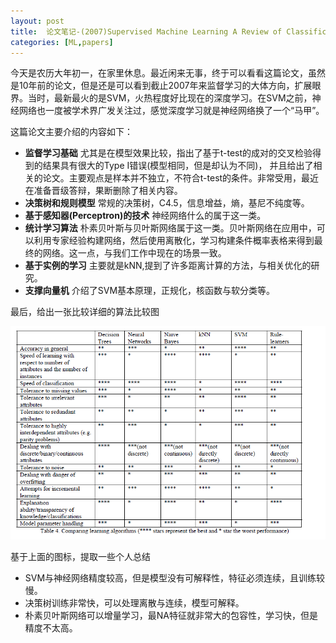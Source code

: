 ```yaml
---
layout: post
title:  论文笔记-(2007)Supervised Machine Learning A Review of Classification
categories: [ML,papers]
---
```


今天是农历大年初一，在家里休息。最近闲来无事，终于可以看看这篇论文，虽然是10年前的论文，但是还是可以看到截止2007年来监督学习的大体方向，扩展眼界。当时，最新最火的是SVM，火热程度好比现在的深度学习。在SVM之前，神经网络也一度被学术界广发关注过，感觉深度学习就是神经网络换了一个“马甲”。

这篇论文主要介绍的内容如下：

* **监督学习基础** 尤其是在模型效果比较，指出了基于t-test的成对的交叉检验得到的结果具有很大的Type I错误(模型相同，但是却认为不同)， 并且给出了相关的论文。主要观点是样本并不独立，不符合t-test的条件。非常受用，最近在准备晋级答辩，果断删除了相关内容。
* **决策树和规则模型** 常规的决策树，C4.5，信息增益，熵，基尼不纯度等。
* **基于感知器(Perceptron)的技术** 神经网络什么的属于这一类。
* **统计学习算法** 朴素贝叶斯与贝叶斯网络属于这一类。贝叶斯网络在应用中，可以利用专家经验构建网络，然后使用离散化，学习构建条件概率表格来得到最终的网络。这一点，与我们工作中现在的场景一致。
* **基于实例的学习** 主要就是kNN,提到了许多距离计算的方法，与相关优化的研究。
* **支撑向量机** 介绍了SVM基本原理，正规化，核函数与软分类等。

最后，给出一张比较详细的算法比较图

<img src='/img/ml-algo-list.png'/>

基于上面的图标，提取一些个人总结

* SVM与神经网络精度较高，但是模型没有可解释性，特征必须连续，且训练较慢。
* 决策树训练非常快，可以处理离散与连续，模型可解释。
* 朴素贝叶斯网络可以增量学习，最NA特征就非常大的包容性，学习快，但是精度不太高。
